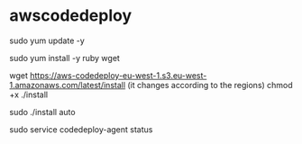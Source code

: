 # awscodedeploy

sudo yum update -y

sudo yum install -y ruby wget

wget https://aws-codedeploy-eu-west-1.s3.eu-west-1.amazonaws.com/latest/install
(it changes according to the regions)
chmod +x ./install

sudo ./install auto

sudo service codedeploy-agent status

